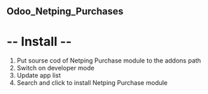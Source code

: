 Odoo_Netping_Purchases
------------------------

# -- Install --
1) Put sourse cod of Netping Purchase module to the addons path
2) Switch on developer mode
3) Update app list
4) Search and click to install Netping Purchase module





